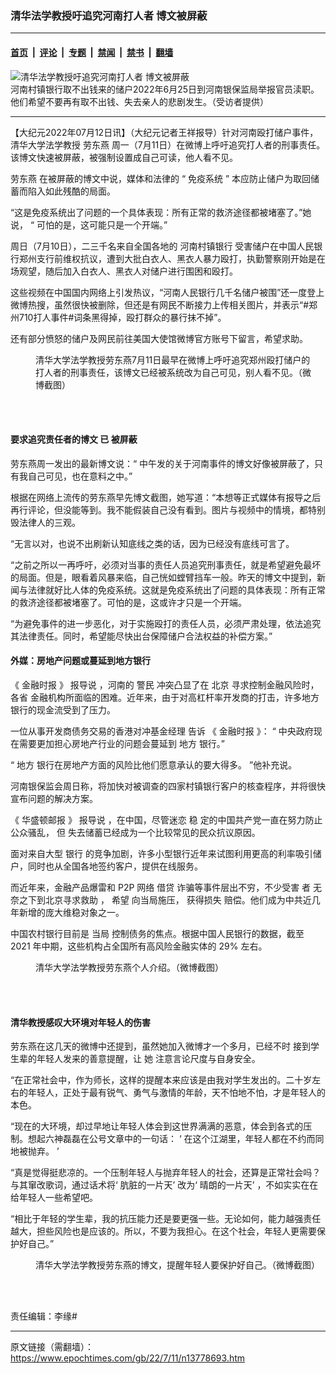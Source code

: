 ### 清华法学教授吁追究河南打人者 博文被屏蔽

---

#### [首页](../../../..?n13778693) &nbsp;|&nbsp; [评论](../../../../../epoch-comment?n13778693) &nbsp;|&nbsp; [专题](../../../../../epoch-special?n13778693) &nbsp;|&nbsp; [禁闻](../../../../../epoch-news?n13778693) &nbsp;|&nbsp; [禁书](../../../../../books?n13778693) &nbsp;|&nbsp; [翻墙](https://github.com/gfw-breaker/nogfw/blob/master/README.md?n13778693)


<div><img alt="清华法学教授吁追究河南打人者 博文被屏蔽" class="attachment-djy_600_400 size-djy_600_400 wp-post-image" src="https://i.epochtimes.com/assets/uploads/2022/06/id13768755-0625-4-600x400.jpeg"/>
<div class="caption">
 河南村镇银行取不出钱来的储户2022年6月25日到河南银保监局举报官员渎职。他们希望不要再有取不出钱、失去亲人的悲剧发生。（受访者提供）
</div></div><hr/><div class="post_content" id="artbody" itemprop="articleBody">
 <!-- article content begin -->
 <p>
  【大纪元2022年07月12日讯】（大纪元记者王祥报导）针对河南殴打储户事件，清华大学法学教授
  <ok href="https://www.epochtimes.com/gb/tag/%E5%8A%B3%E4%B8%9C%E7%87%95.html">
   劳东燕
  </ok>
  周一（7月11日）在微博上呼吁追究打人者的刑事责任。该博文快速被屏蔽，被强制设置成自己可读，他人看不见。
 </p>
 <p class="p3">
  <span class="s1">
   <ok href="https://www.epochtimes.com/gb/tag/%E5%8A%B3%E4%B8%9C%E7%87%95.html">
    劳东燕
   </ok>
   在被屏蔽的博文中说，媒体和法律的
  </span>
  <span class="s2">
   “
  </span>
  <span class="s1">
   免疫系统
  </span>
  <span class="s2">
   ”
  </span>
  <span class="s1">
   本应防止储户为取回储蓄而陷入如此残酷的局面。
  </span>
 </p>
 <p class="p3">
  <span class="s1">
   “这是免疫系统出了问题的一个具体表现：所有正常的救济途径都被堵塞了。”她说，
  </span>
  <span class="s2">
   “
  </span>
  <span class="s1">
   可怕的是，这可能只是一个开端。”
  </span>
 </p>
 <p class="p13">
  <span class="s1">
   周日（7月10日），二三千名来自全国各地的
   <span class="s10">
    河南村镇银行
   </span>
   受害储户在中国人民银行郑州支行前维权抗议，遭到大批白衣人、黑衣人暴力殴打，执勤警察刚开始是在场观望，随后加入白衣人、黑衣人对储户进行围困和殴打。
  </span>
 </p>
 <p class="p15">
  <span class="s1">
   这些视频在中国国内网络上引发热议，“河南人民银行几千名储户被围”还一度登上微博热搜，虽然很快被删除，但还是有网民不断接力上传相关图片，并表示“#郑州710打人事件#词条黑得掉，殴打群众的暴行抹不掉”。
  </span>
 </p>
 <p class="p15">
  <span class="s1">
   还有部分愤怒的储户及网民前往美国大使馆微博官方账号下留言，希望求助。
  </span>
 </p>
 <figure aria-describedby="caption-attachment-13778698" class="wp-caption aligncenter" id="attachment_13778698" style="width: 450px">
  <ok href=" https://i.epochtimes.com/assets/uploads/2022/07/id13778698-7fad39ce1c9f51d0a5ecb710c02d4dd0-450x800.jpeg" rel="noreferrer noopener" target="_blank">
   <img alt="" class="size-medium wp-image-13778698" src="https://i.epochtimes.com/assets/uploads/2022/07/id13778698-7fad39ce1c9f51d0a5ecb710c02d4dd0-450x800.jpeg"/>
  </ok>
  <br/><figcaption class="wp-caption-text" id="caption-attachment-13778698">
   清华大学法学教授劳东燕7月11日最早在微博上呼吁追究郑州殴打储户的打人者的刑事责任，该博文已经被系统改为自己可见，别人看不见。（微博截图）
  </figcaption><br/>
 </figure><br/>
 <h4 class="p3">
  <span class="s1">
   要求追究责任者的博文
  </span>
  <span class="s2">
   已
  </span>
  <span class="s1">
   被屏蔽
  </span>
 </h4>
 <p class="p5">
  <span class="s3">
   劳东燕周一发出的最新博文说：“
  </span>
  <span class="s1">
   中午发的关于河南事件的博文好像被屏蔽了，只有我自己可见，也在意料之中。”
  </span>
 </p>
 <p class="p6">
  <span class="s1">
   根据在网络上流传的劳东燕早先博文截图，她写道：“本想等正式媒体有报导之后再行评论，但没能等到。我不能假装自己没有看到。图片与视频中的情境，都特别毁法律人的三观。
  </span>
 </p>
 <p class="p6">
  <span class="s1">
   “无言以对，也说不出刷新认知底线之类的话，因为已经没有底线可言了。
  </span>
 </p>
 <p class="p6">
  <span class="s1">
   “之前之所以一再呼吁，必须对当事的责任人员追究刑事责任，就是希望避免最坏的局面。但是，眼看着风暴来临，自己恍如螳臂挡车一般。昨天的博文中提到，新闻与法律就好比人体的免疫系统。这就是免疫系统出了问题的具体表现：所有正常的救济途径都被堵塞了。可怕的是，这或许才只是一个开端。
  </span>
 </p>
 <p class="p6">
  <span class="s1">
   “为避免事件的进一步恶化，对于实施殴打的责任人员，必须严肃处理，依法追究其法律责任。同时，希望能尽快出台保障储户合法权益的补偿方案。”
  </span>
 </p>
 <h4 class="p6">
  外媒：房地产问题或蔓延到地方银行
 </h4>
 <p class="p3">
  <span class="s1">
   《
  </span>
  <span class="s2">
   金融时报
  </span>
  <span class="s1">
   》
  </span>
  <span class="s2">
   报导说
  </span>
  <span class="s1">
   ，河南的
  </span>
  <span class="s2">
   警民
  </span>
  <span class="s1">
   冲突凸显了在
  </span>
  <span class="s2">
   北京
  </span>
  <span class="s1">
   寻求控制金融风险时，
  </span>
  <span class="s2">
   各省
  </span>
  <span class="s1">
   金融机构所面临的困难。近年来，由于对高杠杆率开发商的打击，许多地方银行的现金流受到了压力。
  </span>
 </p>
 <p class="p3">
  <span class="s1">
   一位从事开发商债务交易的香港对冲基金经理
  </span>
  <span class="s2">
   告诉
  </span>
  <span class="s1">
   《
  </span>
  <span class="s2">
   金融时报
  </span>
  <span class="s1">
   》：
  </span>
  <span class="s2">
   “
  </span>
  <span class="s1">
   中央政府现在需要更加担心房地产行业的问题会蔓延到
  </span>
  <span class="s2">
   地方
  </span>
  <span class="s1">
   银行。”
  </span>
 </p>
 <p class="p3">
  <span class="s1">
   “
  </span>
  <span class="s2">
   地方
  </span>
  <span class="s1">
   银行在房地产方面的风险比他们愿意承认的要大得多。
  </span>
  <span class="s2">
   ”他补充说。
  </span>
 </p>
 <p class="p3">
  河南银保监会周日称，将加快对被调查的四家村镇银行客户的核查程序，并将很快宣布问题的解决方案。
 </p>
 <p class="p3">
  <span class="s1">
   《
  </span>
  <span class="s2">
   华盛顿邮报
  </span>
  <span class="s1">
   》
  </span>
  <span class="s2">
   报导说
  </span>
  <span class="s1">
   ，在中国，尽管迷恋
  </span>
  <span class="s8">
   稳
  </span>
  <span class="s1">
   定的中国共产党一直在努力防止公众骚乱，
  </span>
  <span class="s2">
   但
  </span>
  <span class="s1">
   失去储蓄已经成为一个比较常见的民众抗议原因。
  </span>
 </p>
 <p class="p3">
  <span class="s1">
   面对来自大型
  </span>
  <span class="s2">
   银行
  </span>
  <span class="s1">
   的竞争加剧，许多小型银行近年来试图利用更高的利率吸引储户，同时也从全国各地签约客户，提供在线服务。
  </span>
 </p>
 <p class="p12">
  <span class="s3">
   而近年来，金融产品爆雷和
  </span>
  <span class="s9">
   P2P
  </span>
  <span class="s1">
   网络
  </span>
  <span class="s3">
   借贷
  </span>
  <span class="s1">
   诈骗等事件层出不穷，不少受害
  </span>
  <span class="s3">
   者
  </span>
  <span class="s1">
   无奈之下到北京寻求救助
  </span>
  <span class="s3">
   ，
  </span>
  <span class="s1">
   希望
  </span>
  <span class="s3">
   向当局施压，
  </span>
  <span class="s1">
   获得损失
  </span>
  <span class="s3">
   赔偿。他们成为中共近几年新增的庞大维稳对象之一。
  </span>
 </p>
 <p class="p3">
  <span class="s1">
   中国农村银行目前是
  </span>
  <span class="s2">
   当局
  </span>
  <span class="s1">
   控制债务的焦点。根据中国人民银行的数据，截至
  </span>
  <span class="s9">
   2021
  </span>
  <span class="s1">
   年中期，这些机构占全国所有高风险金融实体的
  </span>
  <span class="s9">
   29%
  </span>
  <span class="s1">
   左右。
  </span>
 </p>
 <figure aria-describedby="caption-attachment-13778699" class="wp-caption aligncenter" id="attachment_13778699" style="width: 450px">
  <ok href=" https://i.epochtimes.com/assets/uploads/2022/07/id13778699-ef93fbc187384e03f39deb3273715820-450x697.jpeg" rel="noreferrer noopener" target="_blank">
   <img alt="" class="size-medium wp-image-13778699" src="https://i.epochtimes.com/assets/uploads/2022/07/id13778699-ef93fbc187384e03f39deb3273715820-450x697.jpeg"/>
  </ok>
  <br/><figcaption class="wp-caption-text" id="caption-attachment-13778699">
   清华大学法学教授劳东燕个人介绍。（微博截图）
  </figcaption><br/>
 </figure><br/>
 <h4 class="p3">
  清华教授感叹大环境对年轻人的伤害
 </h4>
 <p class="p6">
  <span class="s1">
   劳东燕在这几天的微博中还提到，虽然她加入微博才一个多月，已经不时
  </span>
  <span class="s3">
   接到学生辈的年轻人发来的善意提醒，让
  </span>
  <span class="s2">
   她
  </span>
  <span class="s3">
   注意言论尺度与自身安全。
  </span>
 </p>
 <p class="p10">
  <span class="s5">
   “在正常社会中，作为师长，这样的提醒本来应该是由我对学生发出的。二十岁左右的年轻人，正处于最有锐气、勇气与激情的年龄，天不怕地不怕，才是年轻人的本色。
  </span>
 </p>
 <p class="p10">
  <span class="s5">
   “现在的大环境，却过早地让年轻人体会到这世界满满的恶意，体会到各式的压制。想起六神磊磊在公号文章中的一句话：
  </span>
  <span class="s7">
   ‘
  </span>
  <span class="s5">
   在这个江湖里，年轻人都在不约而同地被抛弃。
  </span>
  <span class="s7">
   ’
  </span>
 </p>
 <p class="p10">
  <span class="s5">
   “真是觉得挺悲凉的。一个压制年轻人与抛弃年轻人的社会，还算是正常社会吗？与其窜改歌词，通过话术将‘
  </span>
  <span class="s5">
   肮脏的一片天’
  </span>
  <span class="s5">
   改为‘
  </span>
  <span class="s5">
   晴朗的一片天’
  </span>
  <span class="s5">
   ，不如实实在在给年轻人一些希望吧。
  </span>
 </p>
 <p class="p3">
  <span class="s1">
   “相比于年轻的学生辈，我的抗压能力还是要更强一些。无论如何，能力越强责任越大，担些风险也是应该的。所以，不要为我担心。在这个社会，年轻人更需要保护好自己。”
  </span>
 </p>
 <figure aria-describedby="caption-attachment-13778701" class="wp-caption aligncenter" id="attachment_13778701" style="width: 450px">
  <ok href=" https://i.epochtimes.com/assets/uploads/2022/07/id13778701-aa2229e21a128059b6c1bda990420922-450x1611.jpeg" rel="noreferrer noopener" target="_blank">
   <img alt="" class="size-medium wp-image-13778701" src="https://i.epochtimes.com/assets/uploads/2022/07/id13778701-aa2229e21a128059b6c1bda990420922-450x1611.jpeg"/>
  </ok>
  <br/><figcaption class="wp-caption-text" id="caption-attachment-13778701">
   清华大学法学教授劳东燕的博文，提醒年轻人要保护好自己。（微博截图）
  </figcaption><br/>
 </figure><br/>
 <p class="p3">
  责任编辑：李缘#
 </p>
 <!-- article content end -->
 <div id="below_article_ad">
 </div>
</div>


---

原文链接（需翻墙）：https://www.epochtimes.com/gb/22/7/11/n13778693.htm